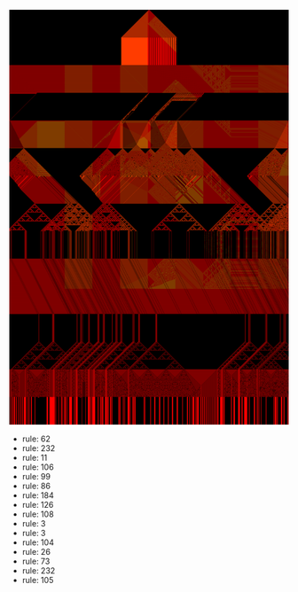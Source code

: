 ![photo](./output.png) 
 * rule: 62
* rule: 232
* rule: 11
* rule: 106
* rule: 99
* rule: 86
* rule: 184
* rule: 126
* rule: 108
* rule: 3
* rule: 3
* rule: 104
* rule: 26
* rule: 73
* rule: 232
* rule: 105
